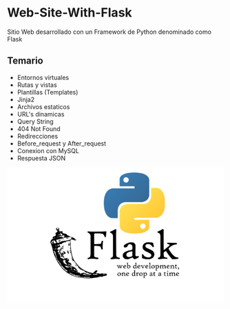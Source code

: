 # Web-Site-With-Flask
Sitio Web desarrollado con un Framework de Python denominado como Flask

## Temario
- Entornos virtuales
- Rutas y vistas
- Plantillas (Templates)
- Jinja2
- Archivos estaticos
- URL's dinamicas
- Query String
- 404 Not Found
- Redirecciones
- Before_request y After_request
- Conexion con MySQL
- Respuesta JSON

![Esta es una imagen de ejemplo](static/flask.png)